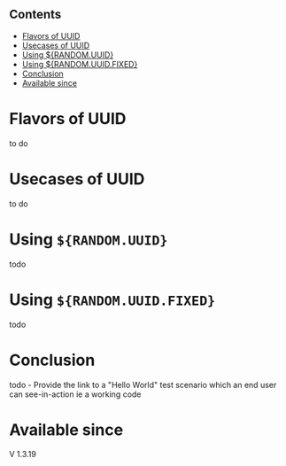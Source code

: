 ## Contents
   * [Flavors of UUID](#flavors-of-uuid)
   * [Usecases of UUID](#usecases-of-uuid)
   * [Using ${RANDOM.UUID}](#using-randomuuid)
   * [Using ${RANDOM.UUID.FIXED}](#using-randomuuidfixed)
   * [Conclusion](#conclusion)
   * [Available since](#available-since)

Flavors of UUID
===
to do

Usecases of UUID
===
to do


Using `${RANDOM.UUID}`
===
todo


Using `${RANDOM.UUID.FIXED}`
===
todo

Conclusion
===
todo - Provide the link to a "Hello World" test scenario which an end user can see-in-action ie a working code


Available since
===
V 1.3.19
